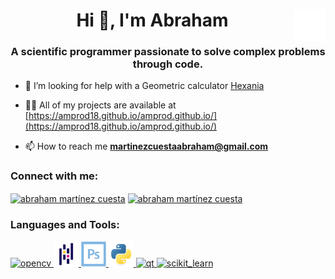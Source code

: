 <h1 align="center">Hi 👋, I'm Abraham <img align="right" alt="coding" width="50" src="coding_icon.gif"></h1> 
<h3 align="center">A scientific programmer passionate to solve complex problems through code.</h3>



- 🤝 I’m looking for help with a Geometric calculator [Hexania](https://github.com/amprod18/Hexania)

- 👨‍💻 All of my projects are available at [https://amprod18.github.io/amprod.github.io/](https://amprod18.github.io/amprod.github.io/)

- 📫 How to reach me **martinezcuestaabraham@gmail.com**

<h3 align="left">Connect with me:</h3>
<p align="left">
<a href="https://linkedin.com/in/abraham martínez cuesta" target="blank"><img align="center" src="https://raw.githubusercontent.com/rahuldkjain/github-profile-readme-generator/master/src/images/icons/Social/linked-in-alt.svg" alt="abraham martínez cuesta" height="30" width="40" /></a>
<a href="https://www.hackerrank.com/abraham martínez cuesta" target="blank"><img align="center" src="https://raw.githubusercontent.com/rahuldkjain/github-profile-readme-generator/master/src/images/icons/Social/hackerrank.svg" alt="abraham martínez cuesta" height="30" width="40" /></a>
</p>

<h3 align="left">Languages and Tools:</h3>
<p align="left"> <a href="https://opencv.org/" target="_blank" rel="noreferrer"> <img src="https://www.vectorlogo.zone/logos/opencv/opencv-icon.svg" alt="opencv" width="40" height="40"/> </a> <a href="https://pandas.pydata.org/" target="_blank" rel="noreferrer"> <img src="https://raw.githubusercontent.com/devicons/devicon/2ae2a900d2f041da66e950e4d48052658d850630/icons/pandas/pandas-original.svg" alt="pandas" width="40" height="40"/> </a> <a href="https://www.photoshop.com/en" target="_blank" rel="noreferrer"> <img src="https://raw.githubusercontent.com/devicons/devicon/master/icons/photoshop/photoshop-line.svg" alt="photoshop" width="40" height="40"/> </a> <a href="https://www.python.org" target="_blank" rel="noreferrer"> <img src="https://raw.githubusercontent.com/devicons/devicon/master/icons/python/python-original.svg" alt="python" width="40" height="40"/> </a> <a href="https://www.qt.io/" target="_blank" rel="noreferrer"> <img src="https://upload.wikimedia.org/wikipedia/commons/0/0b/Qt_logo_2016.svg" alt="qt" width="40" height="40"/> </a> <a href="https://scikit-learn.org/" target="_blank" rel="noreferrer"> <img src="https://upload.wikimedia.org/wikipedia/commons/0/05/Scikit_learn_logo_small.svg" alt="scikit_learn" width="40" height="40"/> </a> </p>
